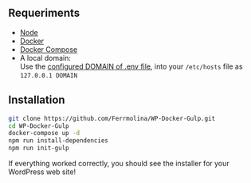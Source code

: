 

## Requeriments

- [Node](https://nodejs.org/en/download/package-manager/) 
- [Docker](https://docs.docker.com/installation/) 
- [Docker Compose](http://docs.docker.com/compose/install/)
- A local domain:  
Use the [configured DOMAIN of .env file](https://github.com/Ferrmolina/WP-Docker-Gulp/blob/master/.env#L1), into your ```/etc/hosts``` file as ```127.0.0.1 DOMAIN```

## Installation

```bash 
git clone https://github.com/Ferrmolina/WP-Docker-Gulp.git
cd WP-Docker-Gulp
docker-compose up -d
npm run install-dependencies
npm run init-gulp
```

If everything worked correctly, you should see the installer for your WordPress web site!


